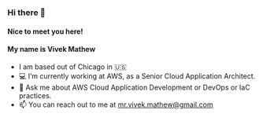 ### Hi there 👋
#### Nice to meet you here!
#### My name is Vivek Mathew

- I am based out of Chicago in 🇺🇸
- 💻 I’m currently working at AWS, as a Senior Cloud Application Architect.
- 💬 Ask me about AWS Cloud Application Development or DevOps or IaC practices.
- 📫 You can reach out to me at mr.vivek.mathew@gmail.com
